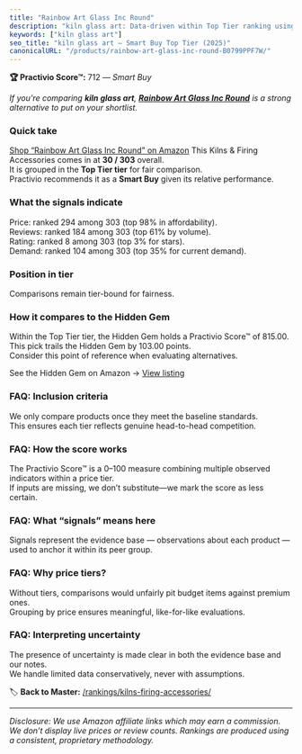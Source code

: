 ```yaml
---
title: "Rainbow Art Glass Inc Round"
description: "kiln glass art: Data-driven within Top Tier ranking using the Practivio Score™. Positioned by quality, value, demand, findability, momentum."
keywords: ["kiln glass art"]
seo_title: "kiln glass art — Smart Buy Top Tier (2025)"
canonicalURL: "/products/rainbow-art-glass-inc-round-B0799PPF7W/"
---
```


**🏆 Practivio Score™:** 712 — _Smart Buy_


*If you're comparing **kiln glass art**, **[Rainbow Art Glass Inc Round](https://www.amazon.com/dp/B0799PPF7W?tag=practivio-20)** is a strong alternative to put on your shortlist.*
### Quick take
[Shop “Rainbow Art Glass Inc Round” on Amazon](https://www.amazon.com/dp/B0799PPF7W?tag=practivio-20)
This Kilns & Firing Accessories comes in at **30 / 303** overall.  
It is grouped in the **Top Tier tier** for fair comparison.  
Practivio recommends it as a **Smart Buy** given its relative performance.

### What the signals indicate
Price: ranked 294 among 303 (top 98% in affordability).  
Reviews: ranked 184 among 303 (top 61% by volume).  
Rating: ranked 8 among 303 (top 3% for stars).  
Demand: ranked 104 among 303 (top 35% for current demand).

### Position in tier
Comparisons remain tier-bound for fairness.

### How it compares to the Hidden Gem
Within the Top Tier tier, the Hidden Gem holds a Practivio Score™ of 815.00.  
This pick trails the Hidden Gem by 103.00 points.  
Consider this point of reference when evaluating alternatives.  

See the Hidden Gem on Amazon → [View listing](https://www.amazon.com/dp/B0CQJVQ1XB?tag=practivio-20)

### FAQ: Inclusion criteria
We only compare products once they meet the baseline standards.  
This ensures each tier reflects genuine head-to-head competition.

### FAQ: How the score works
The Practivio Score™ is a 0–100 measure combining multiple observed indicators within a price tier.  
If inputs are missing, we don’t substitute—we mark the score as less certain.

### FAQ: What “signals” means here
Signals represent the evidence base — observations about each product — used to anchor it within its peer group.

### FAQ: Why price tiers?
Without tiers, comparisons would unfairly pit budget items against premium ones.  
Grouping by price ensures meaningful, like-for-like evaluations.

### FAQ: Interpreting uncertainty
The presence of uncertainty is made clear in both the evidence base and our notes.  
We handle limited data conservatively, never with assumptions.


🏷️ **Back to Master:** [/rankings/kilns-firing-accessories/](/rankings/kilns-firing-accessories/)

---
_Disclosure: We use Amazon affiliate links which may earn a commission. We don’t display live prices or review counts. Rankings are produced using a consistent, proprietary methodology._
